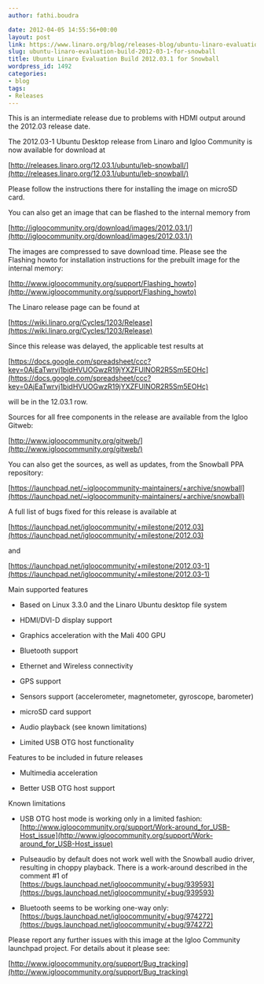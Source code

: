 ```yaml
---
author: fathi.boudra

date: 2012-04-05 14:55:56+00:00
layout: post
link: https://www.linaro.org/blog/releases-blog/ubuntu-linaro-evaluation-build-2012-03-1-for-snowball/
slug: ubuntu-linaro-evaluation-build-2012-03-1-for-snowball
title: Ubuntu Linaro Evaluation Build 2012.03.1 for Snowball
wordpress_id: 1492
categories:
- blog
tags:
- Releases
---
```


This is an intermediate release due to problems with HDMI output around the 2012.03 release date.

The 2012.03-1 Ubuntu Desktop release from Linaro and Igloo Community is now available for download at

[http://releases.linaro.org/12.03.1/ubuntu/leb-snowball/](http://releases.linaro.org/12.03.1/ubuntu/leb-snowball/)

Please follow the instructions there for installing the image on microSD card.

You can also get an image that can be flashed to the internal memory from

[http://igloocommunity.org/download/images/2012.03.1/](http://igloocommunity.org/download/images/2012.03.1/)

The images are compressed to save download time. Please see the Flashing howto for installation instructions for the prebuilt image for the internal memory:

[http://www.igloocommunity.org/support/Flashing_howto](http://www.igloocommunity.org/support/Flashing_howto)

The Linaro release page can be found at

[https://wiki.linaro.org/Cycles/1203/Release](https://wiki.linaro.org/Cycles/1203/Release)

Since this release was delayed, the applicable test results at

[https://docs.google.com/spreadsheet/ccc?key=0AjEaTwrvj1bidHVUOGwzR19jYXZFUlNOR2R5Sm5EOHc](https://docs.google.com/spreadsheet/ccc?key=0AjEaTwrvj1bidHVUOGwzR19jYXZFUlNOR2R5Sm5EOHc)

will be in the 12.03.1 row.

Sources for all free components in the release are available from the Igloo Gitweb:

[http://www.igloocommunity.org/gitweb/](http://www.igloocommunity.org/gitweb/)

You can also get the sources, as well as updates, from the Snowball PPA repository:

[https://launchpad.net/~igloocommunity-maintainers/+archive/snowball](https://launchpad.net/~igloocommunity-maintainers/+archive/snowball)

A full list of bugs fixed for this release is available at

[https://launchpad.net/igloocommunity/+milestone/2012.03](https://launchpad.net/igloocommunity/+milestone/2012.03)

and

[https://launchpad.net/igloocommunity/+milestone/2012.03-1](https://launchpad.net/igloocommunity/+milestone/2012.03-1)

Main supported features




  * Based on Linux 3.3.0 and the Linaro Ubuntu desktop file system


  * HDMI/DVI-D display support


  * Graphics acceleration with the Mali 400 GPU


  * Bluetooth support


  * Ethernet and Wireless connectivity


  * GPS support


  * Sensors support (accelerometer, magnetometer, gyroscope, barometer)


  * microSD card support


  * Audio playback (see known limitations)


  * Limited USB OTG host functionality


Features to be included in future releases


  * Multimedia acceleration


  * Better USB OTG host support


Known limitations


  * USB OTG host mode is working only in a limited fashion:
[http://www.igloocommunity.org/support/Work-around_for_USB-Host_issue](http://www.igloocommunity.org/support/Work-around_for_USB-Host_issue)


  * Pulseaudio by default does not work well with the Snowball audio
driver, resulting in choppy playback. There is a work-around described
in the comment #1 of
[https://bugs.launchpad.net/igloocommunity/+bug/939593](https://bugs.launchpad.net/igloocommunity/+bug/939593)


  * Bluetooth seems to be working one-way only:
[https://bugs.launchpad.net/igloocommunity/+bug/974272](https://bugs.launchpad.net/igloocommunity/+bug/974272)


Please report any further issues with this image at the Igloo Community launchpad project. For details about it please see:

[http://www.igloocommunity.org/support/Bug_tracking](http://www.igloocommunity.org/support/Bug_tracking)
